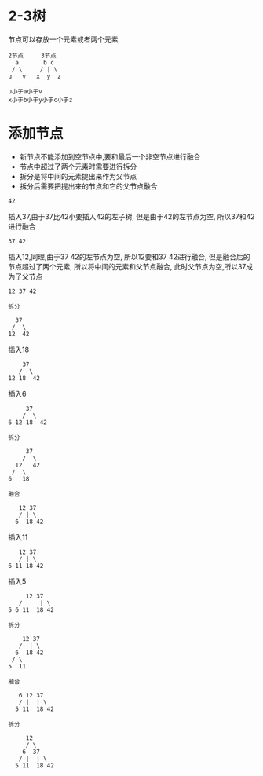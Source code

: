 # 2-3树

节点可以存放一个元素或者两个元素
```
2节点     3节点
  a       b c
 / \     / | \
u   v   x  y  z

u小于a小于v
x小于b小于y小于c小于z
```

# 添加节点
- 新节点不能添加到空节点中,要和最后一个非空节点进行融合
- 节点中超过了两个元素时需要进行拆分
- 拆分是将中间的元素提出来作为父节点
- 拆分后需要把提出来的节点和它的父节点融合
```
42
```
插入37,由于37比42小要插入42的左子树,
但是由于42的左节点为空,
所以37和42进行融合
```
37 42
```
插入12,同理,由于37 42的左节点为空,
所以12要和37 42进行融合,
但是融合后的节点超过了两个元素,
所以将中间的元素和父节点融合,
此时父节点为空,所以37成为了父节点
``` 
12 37 42

拆分

  37
 /  \
12  42
```
插入18
```
    37
   /  \
12 18  42 
```
插入6
```
     37
    /  \
6 12 18  42 

拆分

     37
    /  \
  12   42 
 /  \
6   18

融合

   12 37
   / | \
  6  18 42 
```
插入11
```
   12 37
   / | \
6 11 18 42 
```
插入5
```
     12 37
   /     | \
5 6 11  18 42

拆分

    12 37
   /  | \
  6  18 42
 / \
5  11

融合

   6 12 37
   / |  | \
  5 11  18 42

拆分

     12
     / \
    6  37
   / |  | \
  5 11  18 42
```
